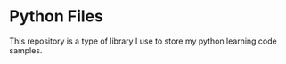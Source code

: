 # Python Files

This repository is a type of library I use to store my python learning code samples.
